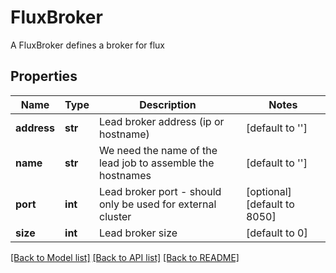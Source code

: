 # FluxBroker

A FluxBroker defines a broker for flux

## Properties
Name | Type | Description | Notes
------------ | ------------- | ------------- | -------------
**address** | **str** | Lead broker address (ip or hostname) | [default to '']
**name** | **str** | We need the name of the lead job to assemble the hostnames | [default to '']
**port** | **int** | Lead broker port - should only be used for external cluster | [optional] [default to 8050]
**size** | **int** | Lead broker size | [default to 0]

[[Back to Model list]](../README.md#documentation-for-models) [[Back to API list]](../README.md#documentation-for-api-endpoints) [[Back to README]](../README.md)


